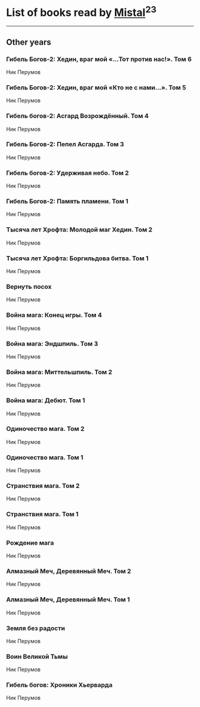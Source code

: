 # List of books read by [Mistal](http://vk.com/id30558181)<sup>23</sup>
---

## Other years

### Гибель Богов-2: Хедин, враг мой «...Тот против нас!». Том 6
Ник Перумов


### Гибель Богов-2: Хедин, враг мой «Кто не с нами...». Том 5
Ник Перумов


### Гибель богов-2: Асгард Возрождённый. Том 4
Ник Перумов


### Гибель Богов-2: Пепел Асгарда. Том 3
Ник Перумов


### Гибель богов-2: Удерживая небо. Том 2
Ник Перумов


### Гибель Богов-2: Память пламени. Том 1
Ник Перумов


### Тысяча лет Хрофта: Молодой маг Хедин. Том 2
Ник Перумов


### Тысяча лет Хрофта:  Боргильдова битва. Том 1
Ник Перумов


### Вернуть посох
Ник Перумов


### Война мага: Конец игры. Том 4
Ник Перумов


### Война мага: Эндшпиль. Том 3
Ник Перумов


### Война мага: Миттельшпиль. Том 2
Ник Перумов


### Война мага: Дебют. Том 1
Ник Перумов


### Одиночество мага. Том 2
Ник Перумов


### Одиночество мага. Том 1
Ник Перумов


### Странствия мага. Том 2
Ник Перумов


### Странствия мага. Том 1
Ник Перумов


### Рождение мага
Ник Перумов


### Алмазный Меч, Деревянный Меч. Том 2
Ник Перумов


### Алмазный Меч, Деревянный Меч. Том 1
Ник Перумов


### Земля без радости
Ник Перумов


### Воин Великой Тьмы
Ник Перумов


### Гибель богов: Хроники Хьерварда
Ник Перумов



